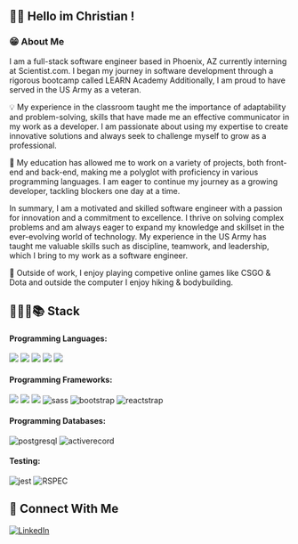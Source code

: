 ## 👋🏻 Hello im Christian ! 

###  😁 About Me

I am a full-stack software engineer based in Phoenix, AZ currently interning at Scientist.com. I began my journey in software development through a rigorous bootcamp called LEARN Academy Additionally, I am proud to have served in the US Army as a veteran.

💡 My experience in the classroom taught me the importance of adaptability and problem-solving, skills that have made me an effective communicator in my work as a developer. I am passionate about using my expertise to create innovative solutions and always seek to challenge myself to grow as a professional.

📕 My education has allowed me to work on a variety of projects, both front-end and back-end, making me a polyglot with proficiency in various programming languages. I am eager to continue my journey as a growing developer, tackling blockers one day at a time.

In summary, I am a motivated and skilled software engineer with a passion for innovation and a commitment to excellence. I thrive on solving complex problems and am always eager to expand my knowledge and skillset in the ever-evolving world of technology. My experience in the US Army has taught me valuable skills such as discipline, teamwork, and leadership, which I bring to my work as a software engineer.

🎉 Outside of work, I enjoy playing competive online games like CSGO & Dota and outside the computer I enjoy hiking & bodybuilding.

## 👨🏼‍💻📚 Stack
#### Programming Languages:
<img src="https://img.shields.io/badge/JavaScript-323330?style=for-the-badge&logo=javascript&logoColor=F7DF1E"/> <img src="https://img.shields.io/badge/HTML5-E34F26?style=for-the-badge&logo=html5&logoColor=white"/> <img src="https://img.shields.io/badge/CSS3-1572B6?style=for-the-badge&logo=css3&logoColor=white"/> <img src="https://img.shields.io/badge/Ruby-CC342D?style=for-the-badge&logo=ruby&logoColor=white"/> <img src="https://img.shields.io/badge/TypeScript-007ACC?style=for-the-badge&logo=typescript&logoColor=white"/> 

#### Programming Frameworks:
<img src="https://img.shields.io/badge/react-%2320232a.svg?style=for-the-badge&logo=react&logoColor=%2361DAFB"/> <img src="https://img.shields.io/badge/React_Native-20232A?style=for-the-badge&logo=react&logoColor=61DAFB" /> <img src="https://img.shields.io/badge/rails-%23CC0000.svg?style=for-the-badge&logo=ruby-on-rails&logoColor=white"/> ![sass](https://img.shields.io/badge/SASS-CC6699?style=for-the-badge&logo=sass&logoColor=white)
![bootstrap](https://img.shields.io/badge/Bootstrap-563D7C?style=for-the-badge&logo=bootstrap&logoColor=white)
![reactstrap](https://img.shields.io/badge/reactstrap-white?style=for-the-badge&logo=react&logoColor=323330)

#### Programming Databases: 
![postgresql](https://img.shields.io/badge/postgresql-white?style=for-the-badge&logo=postgresql&logoColor=#4169E1)
![activerecord](https://img.shields.io/badge/activerecord-white?style=for-the-badge&logo=rubyonrails&logoColor=CC0000)

#### Testing: 
![jest](https://img.shields.io/badge/Jest-853957?style=for-the-badge&logo=jest&logoColor=white)
![RSPEC](https://img.shields.io/badge/RSPEC-fc9cac?style=for-the-badge&logo=ruby&logoColor=6ce0f9)

## 🔗 Connect With Me
<a href="https://www.linkedin.com/in/christian-snyder/" target="_blank" rel="noopener noreferrer">
  <img src="https://img.shields.io/badge/LinkedIn-0077B5?style=for-the-badge&logo=linkedin&logoColor=white" alt="LinkedIn">
</a>
